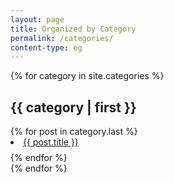 ```yaml
---
layout: page
title: Organized by Category
permalink: /categories/
content-type: eg
---
```


<style>
.category-content a {
    text-decoration: none;
    color: #4183c4;
}

.category-content a:hover {
    text-decoration: underline;
    color: #4183c4;
}
</style>

<main>
    {% for category in site.categories %}
        <div class="pure-u-1 tags">
        <h2 id="{{ category | first }}">{{ category | first  }}</h2>
        {% for post in category.last %}
            <li id="category-content" style="padding-bottom: 0.6em;"><a href="{{ post.url | relative_url }}">{{ post.title }}</a></li>
        {% endfor %}
        </div>
    {% endfor %}
    <br/>
    <br/>
</main>
